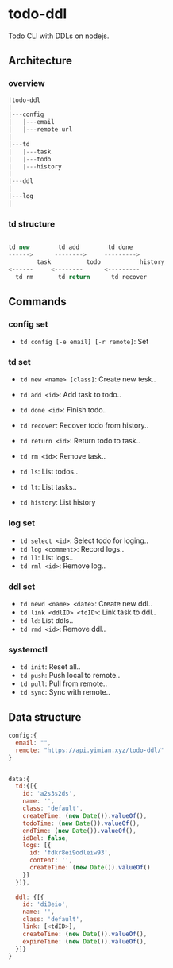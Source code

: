 # todo-ddl
Todo CLI with DDLs on nodejs.


## Architecture

### overview

```js
|todo-ddl
|
|---config
|   |---email
|   |---remote url
|
|---td
|   |---task
|   |---todo
|   |---history
|
|---ddl
|
|---log
|

```

### td structure

```js

td new        td add        td done
------>      -------->     --------->
        task          todo           history
<------     <--------      <---------
  td rm       td return      td recover

```




## Commands

### config set
+ `td config [-e email] [-r remote]`: Set 


### td set

+ `td new <name> [class]`: Create new tesk..
+ `td add <id>`: Add task to todo..
+ `td done <id>`: Finish todo..
+ `td recover`: Recover todo from history..
+ `td return <id>`: Return todo to task..
+ `td rm <id>`: Remove task..

+ `td ls`: List todos..
+ `td lt`: List tasks..
+ `td history`: List history

### log set

+ `td select <id>`: Select todo for loging..
+ `td log <comment>`: Record logs..
+ `td ll`: List logs..
+ `td rml <id>`: Remove log..

### ddl set

+ `td newd <name> <date>`: Create new ddl..
+ `td link <ddlID> <tdID>`: Link task to ddl..
+ `td ld`: List ddls..
+ `td rmd <id>`: Remove ddl..

### systemctl

+ `td init`: Reset all..
+ `td push`: Push local to remote..
+ `td pull`: Pull from remote..
+ `td sync`: Sync with remote..


## Data structure

```js
config:{
  email: "",
  remote: "https://api.yimian.xyz/todo-ddl/"
}


data:{
  td:{[{
    id: 'a2s3s2ds',
    name: '',
    class: 'default',
    createTime: (new Date()).valueOf(),
    todoTime: (new Date()).valueOf(),
    endTime: (new Date()).valueOf(),
    idDel: false,
    logs: [{
      id: 'fdkr8ei9odleiw93',
      content: '',
      createTime: (new Date()).valueOf()
    }]
  }]},
  
  ddl: {[{
    id: 'di8eio',
    name: '',
    class: 'default',
    link: [<tdID>],
    createTime: (new Date()).valueOf(),
    expireTime: (new Date()).valueOf(),
  }]}
}

```
